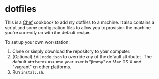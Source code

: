 # dotfiles

This is a [Chef](http://www.opscode.com/) cookbook to add my dotfiles to a machine. It also contains a script and some configuration files to allow you to provision the machine you're currently on with the default recipe.

To set up your own workstation:

1. Clone or simply download the repository to your computer.
1. (Optional) Edit `node.json` to override any of the default attributes. The default attributes assume your user is "jimmy" on Mac OS X and "vagrant" on other platforms.
1. Run `install.sh`.
